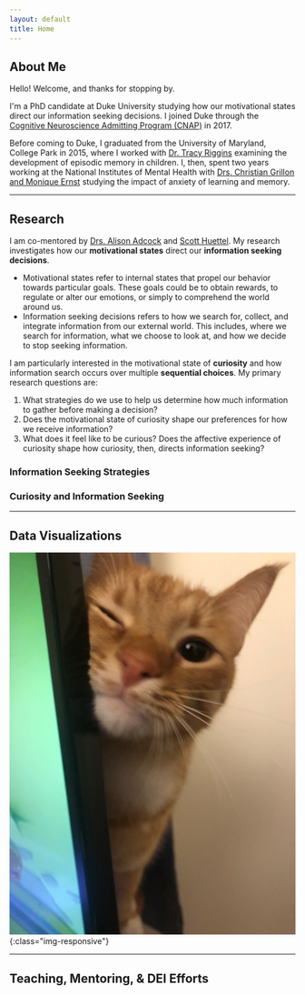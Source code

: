 ```yaml
---
layout: default
title: Home
---
```


## About Me  

Hello! Welcome, and thanks for stopping by.

I'm a PhD candidate at Duke University studying how our motivational states direct our information seeking decisions. I joined Duke through the [Cognitive Neuroscience Admitting Program (CNAP)](https://dibs.duke.edu/education/graduate/cnap) in 2017.

Before coming to Duke, I graduated from the University of Maryland, College Park in 2015, where I worked with [Dr. Tracy Riggins](http://ncdl.umd.edu/index.html) examining the development of episodic memory in children. I, then, spent two years working at the National Institutes of Mental Health with [Drs. Christian Grillon and Monique Ernst](https://www.nimh.nih.gov/research/research-conducted-at-nimh/research-areas/clinics-and-labs/snfa) studying the impact of anxiety of learning and memory.

----

## Research
I am co-mentored by [Drs. Alison Adcock](https://www.adcocklab.org/) and [Scott Huettel](https://sites.duke.edu/huettellab/). My research investigates how our **motivational states** direct our **information seeking decisions**.

- Motivational states refer to internal states that propel our behavior towards particular goals. These goals could be to obtain rewards, to regulate or alter our emotions, or simply to comprehend the world around us.
- Information seeking decisions refers to how we search for, collect, and integrate information from our external world. This includes, where we search for information, what we choose to look at, and how we decide to stop seeking information.

I am particularly interested in the motivational state of **curiosity** and how information search occurs over multiple **sequential choices**. My primary research questions are:

1. What strategies do we use to help us determine how much information to gather before making a decision?
2. Does the motivational state of curiosity shape our preferences for how we receive information?
3. What does it feel like to be curious? Does the affective experience of curiosity shape how curiosity, then, directs information seeking?

### Information Seeking Strategies 

### Curiosity and Information Seeking
  
----
## Data Visualizations
![FRANKIIIIEEE](/public/IMG_3689.jpeg){:class="img-responsive"}  


---
## Teaching, Mentoring, & DEI Efforts